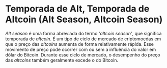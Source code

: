 # Temporada de Alt, Temporada de Altcoin (Alt Season, Altcoin Season)

_Alt season_ é uma forma abreviada do termo _'altcoin_ _season'_, que significa temporada de _altcoin_. É um tipo de ciclo de mercado de criptomoedas em que o preço das _altcoins_ aumenta de forma relativamente rápida. Esse movimento de preço pode ocorrer com ou sem a influência do valor em dólar do Bitcoin. Durante esse ciclo de mercado, o desempenho do preço das _altcoins_ também geralmente excede o do Bitcoin.
